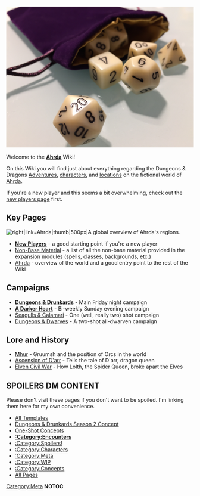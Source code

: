 ![left|100px|How we roll.](images/Dice.jpg)

Welcome to the **[Ahrda](Regions/Ahrda.md)** Wiki\!

On this Wiki you will find just about everything regarding the Dungeons
& Dragons [Adventures](/adventures),
[characters](Characters), and
[locations](Regions) on the fictional world of
[Ahrda](Regions/Ahrda.md).

If you're a new player and this seems a bit overwhelming, check out the
[new players page](/New_Players.md) first.

## Key Pages

![right|link=Ahrda|thumb|500px|A global overview of Ahrda's
regions.](/images/World_Map_Handout.jpg)

  - **[New Players](/New_Players "wikilink")** - a good starting point
    if you're a new player
  - [Non-Base Material](/Non-Base_Material "wikilink") - a list of all
    the non-base material provided in the expansion modules (spells,
    classes, backgrounds, etc.)
  - [Ahrda](/Ahrda "wikilink") - overview of the world and a good entry
    point to the rest of the Wiki

## Campaigns

  - **[Dungeons & Drunkards](/Dungeons_&_Drunkards "wikilink")** - Main
    Friday night campaign
  - **[A Darker Heart](/A_Darker_Heart "wikilink")** - Bi-weekly Sunday
    evening campaign
  - [Seagulls & Calamari](/Seagulls_&_Calamari "wikilink") - One (well,
    really two) shot campaign
  - [Dungeons & Dwarves](/Dungeons_&_Dwarves "wikilink") - A two-shot
    all-dwarven campaign

## Lore and History

  - [Mhur](/Mhur "wikilink") - Gruumsh and the position of Orcs in the
    world
  - [Ascension of D'arr](/Ascension_of_D'arr "wikilink") - Tells the
    tale of D'arr, dragon queen
  - [Elven Civil War](/Elven_Civil_War "wikilink") - How Lolth, the
    Spider Queen, broke apart the Elves

## SPOILERS DM CONTENT

Please don't visit these pages if you don't want to be spoiled. I'm
linking them here for my own convenience.

  - [All
    Templates](http://ahrda.info/index.php?title=Special%3AAllPages&from=&to=&namespace=10)
  - [Dungeons & Drunkards Season 2
    Concept](/Dungeons_&_Drunkards_Season_2_Concept "wikilink")
  - [One-Shot Concepts](/One-Shot_Concepts "wikilink")
  - **[:Category:Encounters](/:Category:Encounters "wikilink")**
  - [:Category:Spoilers\!](/:Category:Spoilers! "wikilink")
  - [:Category:Characters](/:Category:Characters "wikilink")
  - [:Category:Meta](/:Category:Meta "wikilink")
  - [:Category:WIP](/:Category:WIP "wikilink")
  - [:Category:Concepts](/:Category:Concepts "wikilink")
  - [All Pages](/Special:AllPages "wikilink")

[Category:Meta](/Category:Meta "wikilink") __NOTOC__
